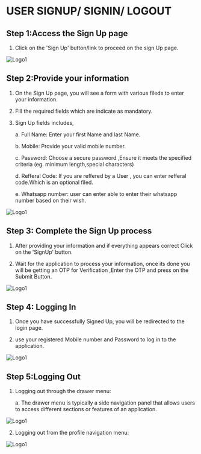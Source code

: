 # USER SIGNUP/ SIGNIN/ LOGOUT

## Step 1:Access the Sign Up page

1.  Click on the 'Sign Up' button/link to proceed on the sign Up page.

![Logo1](./images/mobile/signUp/SignUp1.jpg)

## Step 2:Provide your information

1. On the Sign Up page, you will see a form with various fileds to enter your information.

2. Fill the required fields which are indicate as mandatory.

3. Sign Up fields includes,

   a. Full Name: Enter your first Name and last Name.

   b. Mobile: Provide your valid mobile number.

   c. Password: Choose a secure password ,Ensure it meets the specified criteria (eg. minimum length,special characters)

   d. Refferal Code: If you are reffered by a User , you can enter refferal code.Which is an optional filed.

   e. Whatsapp number: user can enter able to enter their whatsapp number based on their wish.

![Logo1](./images/mobile/signUp/SignUp2.jpg)

## Step 3: Complete the Sign Up process

1. After providing your information and if everything appears correct Click on the 'SignUp' button.

2. Wait for the application to process your information, once its done you will be getting an OTP for Verification ,Enter the OTP and press on the Submit Button.

![Logo1](./images/mobile/signUp/SignUp3.jpg)

## Step 4: Logging In

1. Once you have successfully Signed Up, you will be redirected to the login page.

2. use your registered Mobile number and Password to log in to the application.

![Logo1](./images/mobile/signUp/SignUp4.jpg)

## Step 5:Logging Out

1. Logging out through the drawer menu:

   a. The drawer menu is typically a side navigation panel that allows users to access different sections or features of an application.

![Logo1](./images/mobile/signUp/SignUp5.jpg)

2. Logging out from the profile navigation menu:

![Logo1](./images/mobile/signUp/SignUp6.jpg)
